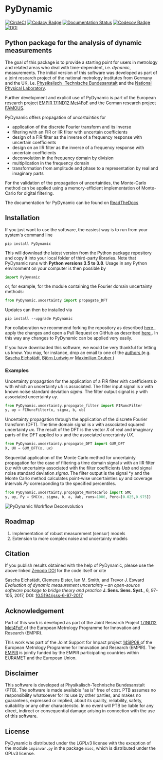 # PyDynamic
[![CircleCI](https://circleci.com/gh/PTB-PSt1/PyDynamic.svg?style=shield)](https://circleci.com/gh/PTB-PSt1/PyDynamic)
[![Codacy Badge](https://api.codacy.com/project/badge/Grade/397eebc52073457a824e5657c305dc92)](https://www.codacy.com/app/PTB-PSt1/PyDynamic?utm_source=github.com&amp;utm_medium=referral&amp;utm_content=PTB-PSt1/PyDynamic&amp;utm_campaign=Badge_Grade)
[![Documentation Status](https://readthedocs.org/projects/pydynamic/badge/?version=latest)](https://pydynamic.readthedocs.io/?badge=latest)
[![Codecov Badge](https://codecov.io/gh/PTB-PSt1/PyDynamic/branch/master/graph/badge.svg)](https://codecov.io/gh/PTB-PSt1/PyDynamic)
[![DOI](https://zenodo.org/badge/34848642.svg)](https://zenodo.org/badge/latestdoi/34848642)

## Python package for the analysis of dynamic measurements

The goal of this package is to provide a starting point for users in metrology and
related areas who deal with time-dependent, i.e. *dynamic*, measurements. The
initial version of this software was developed as part of a joint research project of
the national metrology institutes from Germany and the UK, i.e. [Physikalisch
-Technische Bundesanstalt](http://www.ptb.de/cms/en.html) and the [National Physical
 Laboratory](http://www.npl.co.uk).

Further development and explicit use of PyDynamic is part of the European research
project [EMPIR 17IND12 Met4FoF](http://met4fof.eu) and the German research project
[FAMOUS](https://famous-project.eu).

PyDynamic offers propagation of *uncertainties* for

- application of the discrete Fourier transform and its inverse
- filtering with an FIR or IIR filter with uncertain coefficients
- design of a FIR filter as the inverse of a frequency response with 
  uncertain coefficients
- design on an IIR filter as the inverse of a frequency response with 
  uncertain coefficients
- deconvolution in the frequency domain by division
- multiplication in the frequency domain
- transformation from amplitude and phase to a representation by real and 
  imaginary parts

For the validation of the propagation of uncertainties, the Monte-Carlo 
method can be applied using a memory-efficient implementation of Monte-Carlo 
for digital filtering.

The documentation for PyDynamic can be found on
[ReadTheDocs](http://pydynamic.readthedocs.io)

## Installation

If you just want to use the software, the easiest way is to run from your 
system's command line

```shell script
pip install PyDynamic
```

This will download the latest version from the Python package repository
and copy it into your local folder of third-party libraries. Note that
PyDynamic runs with **Python versions 3.5 to 3.8**. Usage in any Python
environment on your computer is then possible by

```python
import PyDynamic
```

or, for example, for the module containing the Fourier domain uncertainty 
methods:

```python
from PyDynamic.uncertainty import propagate_DFT
```

Updates can then be installed via

```shell script
pip install --upgrade PyDynamic
```

For collaboration we recommend forking the repository as described [here
](https://help.github.com/en/articles/fork-a-repo), apply the changes and 
open a Pull Request on GitHub as described [here
](https://help.github.com/en/articles/creating-a-pull-request). In this way 
any changes to PyDynamic can be applied very easily.

If you have downloaded this software, we would be very thankful for letting 
us know. You may, for instance, drop an email to one of the [authors
](https://github.com/PTB-PSt1/PyDynamic/graphs/contributors) (e.g. 
[Sascha Eichstädt](mailto:sascha.eichstaedt@ptb.de), [Björn Ludwig
](mailto:bjoern.ludwig@ptb.de) or [Maximilian Gruber
](mailto:maximilian.gruber@ptb.de))

### Examples
Uncertainty propagation for the application of a FIR filter with coefficients
*b* with which an uncertainty *ub* is associated. The filter input signal is
*x* with known noise standard deviation *sigma*. The filter output signal 
is *y* with associated uncertainty *uy*.

```python
from PyDynamic.uncertainty.propagate_filter import FIRuncFilter
y, uy = FIRuncFilter(x, sigma, b, ub)    
```

Uncertainty propagation through the application of the discrete Fourier 
transform (DFT). The time domain signal is *x* with associated squared 
uncertainty *ux*. The result of the DFT is the vector *X* of real and 
imaginary parts of the DFT applied to *x* and the associated uncertainty *UX*.

```python
from PyDynamic.uncertainty.propagate_DFT import GUM_DFT
X, UX = GUM_DFT(x, ux)
```

Sequential application of the Monte Carlo method for uncertainty propagation 
for the case of filtering a time domain signal *x* with an IIR filter *b,a* 
with uncertainty associated with the filter coefficients *Uab* and signal 
noise standard deviation *sigma*. The filter output is the signal *y and the 
Monte Carlo method calculates point-wise uncertainties *uy* and coverage 
intervals *Py* corresponding to the specified percentiles.

```python
from PyDynamic.uncertainty.propagate_MonteCarlo import SMC
y, uy, Py = SMC(x, sigma, b, a, Uab, runs=1000, Perc=[0.025,0.975])
```

![PyDynamic Workflow Deconvolution](http://mathmet.org/projects/14SIP08/Deconvolution.png) 

## Roadmap

1. Implementation of robust measurement (sensor) models
2. Extension to more complex noise and uncertainty models

## Citation

If you publish results obtained with the help of PyDynamic, please use the above linked
[Zenodo DOI](https://zenodo.org/badge/latestdoi/34848642) for the code itself or cite 

Sascha Eichstädt, Clemens Elster, Ian M. Smith, and Trevor J. Esward
*Evaluation of dynamic measurement uncertainty – an open-source software 
package to bridge theory and practice*
**J. Sens. Sens. Syst.**, 6, 97-105, 2017, DOI: [10.5194/jsss-6-97-2017
](https://doi.org/10.5194/jsss-6-97-2017)

## Acknowledgement

Part of this work is developed as part of the Joint Research Project [17IND12 Met4FoF
](http://met4fof.eu) of the European Metrology Programme for Innovation and 
Research (EMPIR).

This work was part of the Joint Support for Impact project [14SIP08
](http://mathmet.org/projects/14SIP08) of the European Metrology Programme for
Innovation and Research (EMPIR). The [EMPIR](http://msu.euramet.org) is 
jointly funded by the EMPIR participating countries within EURAMET and the 
European Union.

## Disclaimer

This software is developed at Physikalisch-Technische Bundesanstalt (PTB). The
software is made available "as is" free of cost. PTB assumes no responsibility
whatsoever for its use by other parties, and makes no guarantees, expressed or
implied, about its quality, reliability, safety, suitability or any other
characteristic. In no event will PTB be liable for any direct, indirect or
consequential damage arising in connection with the use of this software.

## License

PyDynamic is distributed under the LGPLv3 license with the exception of the 
module `impinvar.py` in the package `misc`, which is distributed under the 
GPLv3 license. 
